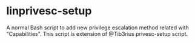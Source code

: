 # linprivesc-setup
A normal Bash script to add new privilege escalation method related with "Capabilities". This script is extension of @Tib3rius privesc-setup script.
